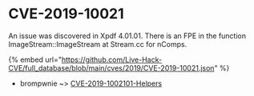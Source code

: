 # CVE-2019-10021

An issue was discovered in Xpdf 4.01.01. There is an FPE in the function ImageStream::ImageStream at Stream.cc for nComps.

{% embed url="https://github.com/Live-Hack-CVE/full_database/blob/main/cves/2019/CVE-2019-10021.json" %}


* brompwnie ~> [CVE-2019-1002101-Helpers](https://zeste.alice-snow.ru/2019/database/cve-2019-10021/cve-2019-1002101-helpers-brompwnie)